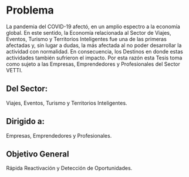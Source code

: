 # Problema

La pandemia del COVID-19 afectó, en un amplio espectro a la economía global. En
este sentido, la Economía relacionada al Sector de Viajes, Eventos, Turismo y
Territorios Inteligentes fue una de las primeras afectadas y, sin lugar a dudas,
la más afectada al no poder desarrollar la actividad con normalidad. En
consecuencia, los Destinos en donde estas actividades también sufrieron el
impacto. Por esta razón esta Tesis toma como sujeto a las Empresas,
Emprendedores y Profesionales del Sector VETTI.

## Del Sector:

Viajes, Eventos, Turismo y Territorios Inteligentes.

## Dirigido a:

Empresas, Emprendedores y Profesionales.

## Objetivo General

Rápida Reactivación y Detección de Oportunidades.
